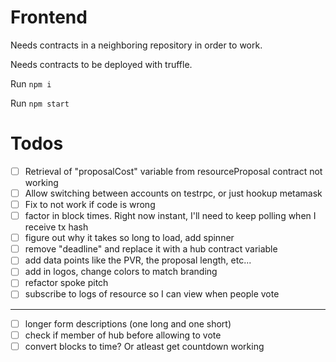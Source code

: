 Frontend
===
Needs contracts in a neighboring repository in order to work.

Needs contracts to be deployed with truffle.

Run `npm i`

Run `npm start`

Todos
===

- [ ] Retrieval of "proposalCost" variable from resourceProposal contract not working
- [ ] Allow switching between accounts on testrpc, or just hookup metamask
- [ ] Fix to not work if code is wrong
- [ ] factor in block times.  Right now instant, I'll need to keep polling when I receive tx hash
- [ ] figure out why it takes so long to load, add spinner
- [ ] remove "deadline" and replace it with a hub contract variable
- [ ] add data points like the PVR, the proposal length, etc...
- [ ] add in logos, change colors to match branding
- [ ] refactor spoke pitch
- [ ] subscribe to logs of resource so I can view when people vote
---
- [ ] longer form descriptions (one long and one short)
- [ ] check if member of hub before allowing to vote
- [ ] convert blocks to time?  Or atleast get countdown working
